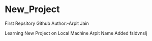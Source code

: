 # New_Project

First Repsitory Github
Author:-Arpit Jain

Learning New Project on Local Machine
Arpit Name Added
fsldvnslj
